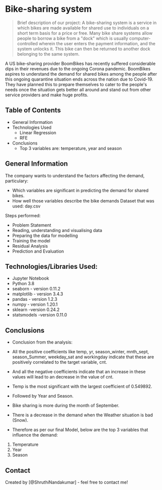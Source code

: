 # Bike-sharing system
> Brief description of our project:
A bike-sharing system is a service in which bikes are made available for shared use to individuals on a short term basis for a price or free. Many bike share systems allow people to borrow a bike from a "dock" which is usually computer-controlled wherein the user enters the payment information, and the system unlocks it. This bike can then be returned to another dock belonging to the same system.

A US bike-sharing provider BoomBikes has recently suffered considerable dips in their revenues due to the ongoing Corona pandemic. BoomBikes aspires to understand the demand for shared bikes among the people after this ongoing quarantine situation ends across the nation due to Covid-19. They have planned this to prepare themselves to cater to the people's needs once the situation gets better all around and stand out from other service providers and make huge profits.


## Table of Contents
* General Information
* Technologies Used
    * Linear Regression
    * RFE
* Conclusions
    * Top 3 variables are: temperature, year and season



## General Information
The company wants to understand the factors affecting the demand, particulary:
* Which variables are significant in predicting the demand for shared bikes.
* How well those variables describe the bike demands
Dataset that was used: day.csv

Steps performed:
* Problem Statement
* Reading, understanding and visualising data
* Preparing the data for modelling
* Training the model
* Residual Analysis
* Prediction and Evaluation


## Technologies/Libraries Used:
- Jupyter Notebook
- Python 3.8
- seaborn - version 0.11.2
- matplotlib - version 3.4.3
- pandas - version 1.2.3
- numpy - version 1.20.1
- sklearn -version 0.24.2
- statsmodels -version 0.11.0


## Conclusions
- Conclusion from the analysis:
* All the positive coefficients like temp, yr, season_winter, mnth_sept, season_Summer, weekday_sat and workingday indicate that these are positively correlated to the target variable, cnt.
* And all the negative coefficients indicate that an increase in these values will lead to an decrease in the value of cnt.
* Temp is the most significant with the largest coefficient of 0.549892.
* Followed by Year and Season.
* Bike sharing is more during the month of September.
* There is a decrease in the demand when the Weather situation is bad (Snow).

* Therefore as per our final Model, below are the top 3 variables that influence the demand:
1. Temperature
2. Year
3. Season


## Contact
Created by [@ShruthiNandakumar] - feel free to contact me!
